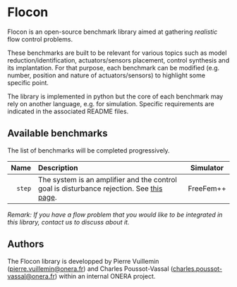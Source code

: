 # Flocon

Flocon is an open-source benchmark library aimed at gathering *realistic* flow control problems.

These benchmarks are built to be relevant for various topics such as model reduction/identification, actuators/sensors placement, control synthesis and its implantation.
For that purpose, each benchmark can be modified (e.g. number, position and nature of actuators/sensors) to highlight some specific point.

The library is implemented in python but the core of each benchmark may rely on another language, e.g. for simulation. Specific requirements are indicated in the associated README files.

## Available benchmarks

The list of benchmarks will be completed progressively.

|   Name     | Description                                        |  Simulator |
|-----------:|:---------------------------------------------------|:----------:|
|   `step`   | The system is an amplifier and the control goal is disturbance rejection. See [this page](step).|  FreeFem++ |

*Remark: If you have a flow problem that you would like to be integrated in this library, contact us to discuss about it.*

## Authors

The Flocon library is developped by Pierre Vuillemin (pierre.vuillemin@onera.fr) and Charles Poussot-Vassal (charles.poussot-vassal@onera.fr) within an internal ONERA project.
